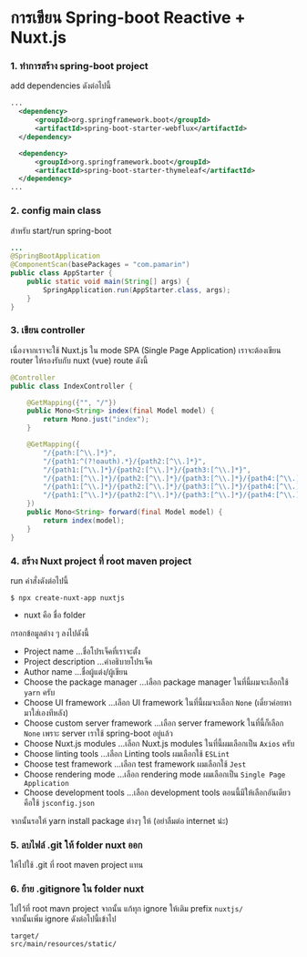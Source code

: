 # การเขียน Spring-boot Reactive + Nuxt.js 

### 1. ทำการสร้าง spring-boot project    
add dependencies ดังต่อไปนี้ 
```xml
...
  <dependency>
      <groupId>org.springframework.boot</groupId>
      <artifactId>spring-boot-starter-webflux</artifactId>
  </dependency>

  <dependency>
      <groupId>org.springframework.boot</groupId>
      <artifactId>spring-boot-starter-thymeleaf</artifactId>
  </dependency>
...
```

### 2. config main class 
สำหรับ start/run spring-boot 
```java
...
@SpringBootApplication
@ComponentScan(basePackages = "com.pamarin")
public class AppStarter {
    public static void main(String[] args) {
        SpringApplication.run(AppStarter.class, args);
    }
}
```

### 3. เขียน controller 
เนื่องจากเราจะใช้ Nuxt.js ใน mode SPA (Single Page Application) เราจะต้องเขียน router ให้รองรับกับ nuxt (vue) route ดังนี้
```java
@Controller
public class IndexController {

    @GetMapping({"", "/"})
    public Mono<String> index(final Model model) {
        return Mono.just("index");
    }

    @GetMapping({
        "/{path:[^\\.]*}", 
        "/{path1:^(?!oauth).*}/{path2:[^\\.]*}",
        "/{path1:[^\\.]*}/{path2:[^\\.]*}/{path3:[^\\.]*}",
        "/{path1:[^\\.]*}/{path2:[^\\.]*}/{path3:[^\\.]*}/{path4:[^\\.]*}",
        "/{path1:[^\\.]*}/{path2:[^\\.]*}/{path3:[^\\.]*}/{path4:[^\\.]*}/{path5:[^\\.]*}",
        "/{path1:[^\\.]*}/{path2:[^\\.]*}/{path3:[^\\.]*}/{path4:[^\\.]*}/{path5:[^\\.]*}/{path6:[^\\.]*}"
    })
    public Mono<String> forward(final Model model) {
        return index(model);
    }
}

```
### 4. สร้าง Nuxt project ที่ root maven project
run คำสั่งดังต่อไปนี้
```shell
$ npx create-nuxt-app nuxtjs
```
- nuxt คือ ชื่อ folder  
  
กรอกข้อมูลต่าง ๆ ลงไปดังนี้
  
- Project name ...ชื่อโปรเจ็คที่เราจะตั้ง
- Project description ...คำอธิบายโปรเจ็ค
- Author name ...ชื่อผู้แต่ง/ผู้เขียน
- Choose the package manager ...เลือก package manager ในที่นี้ผมจะเลือกใช้ `yarn` ครับ
- Choose UI framework ...เลือก UI framework ในที่นี้ผมจะเลือก `None` (เดี๋ยวค่อยหามาใส่เองทีหลัง)  
- Choose custom server framework ...เลือก server framework ในที่นี้ก็เลือก `None` เพราะ server เราใช้ spring-boot อยู่แล้ว  
- Choose Nuxt.js modules ...เลือก Nuxt.js modules ในที่นี้ผมเลือกเป็น `Axios` ครับ
- Choose linting tools ...เลือก Linting tools ผมเลือกใช้ `ESLint`   
- Choose test framework ...เลือก test framework ผมเลือกใช้ `Jest`  
- Choose rendering mode ...เลือก rendering mode ผมเลือกเป็น `Single Page Application`   
- Choose development tools ...เลือก development tools ตอนนี้มีให้เลือกอันเดียวคือใช้ `jsconfig.json`  
  
จากนั้นรอให้ yarn install package ต่างๆ ให้ (อย่าลืมต่อ internet น่ะ)  

### 5. ลบไฟล์ .git ให้ folder nuxt ออก
ให้ไปใช้ .git ที่ root maven project แทน

### 6. ย้าย .gitignore ใน folder nuxt 
ไปไว้ที่ root mavn project จากนั้น แก้ทุก ignore ให้เติม prefix `nuxtjs/`  
จากนั้นเพิ่ม ignore ดังต่อไปนี้เข้าไป  
```
target/
src/main/resources/static/  
```





